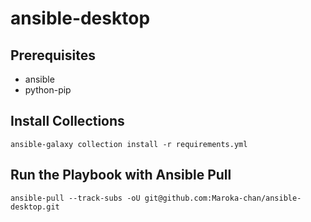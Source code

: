 # ansible-desktop

## Prerequisites
- ansible
- python-pip

## Install Collections
```
ansible-galaxy collection install -r requirements.yml
```

## Run the Playbook with Ansible Pull
```
ansible-pull --track-subs -oU git@github.com:Maroka-chan/ansible-desktop.git
```
